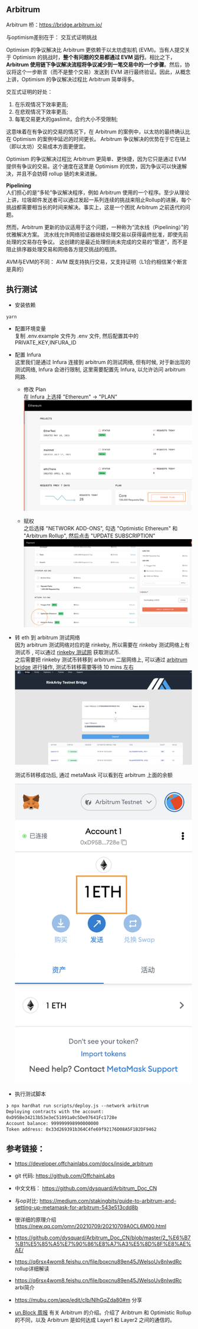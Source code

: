 ## Arbitrum
Arbitrum 桥：https://bridge.arbitrum.io/  

与optimism差别在于： 交互式证明挑战  

Optimism 的争议解决比 Arbitrum 更依赖于以太坊虚拟机 (EVM)。当有人提交关于 Optimism 的挑战时，**整个有问题的交易都通过 EVM 运行**。相比之下，**Arbitrum 使用链下争议解决流程将争议减少到一笔交易中的一个步骤**。然后，协议将这个一步断言（而不是整个交易）发送到 EVM 进行最终验证。因此，从概念上讲，Optimism 的争议解决过程比 Arbitrum 简单得多。  

交互式证明的好处：  
  1. 在乐观情况下效率更高;
  2. 在悲观情况下效率更高;
  3. 每笔交易更大的gaslimit，合约大小不受限制;  

这意味着在有争议的交易的情况下，在 Arbitrum 的案例中，以太坊的最终确认比在 Optimism 的案例中延迟的时间更长。
Arbitrum 争议解决的优势在于它在链上（即以太坊）交易成本方面更便宜。

Optimism 的争议解决过程比 Arbitrum 更简单、更快捷，因为它只是通过 EVM 提供有争议的交易。这个速度在这里是 Optimism 的优势，因为争议可以快速解决，并且不会妨碍 rollup 链的未来进展。

**Pipelining**  
人们担心的是“多轮”争议解决程序，例如 Arbitrum 使用的一个程序。至少从理论上讲，垃圾邮件发送者可以通过发起一系列连续的挑战来阻止Rollup的进展，每个挑战都需要相当长的时间来解决。事实上，这是一个困扰 Arbitrum 之前迭代的问题。

然而，Arbitrum 更新的协议适用于这个问题，一种称为“流水线（Pipelining）”的优雅解决方案。 流水线允许网络验证器继续处理交易以获得最终批准，即使先前处理的交易存在争议。 这创建的是最近处理但尚未完成的交易的“管道”，而不是阻止排序器处理交易和网络各方提交挑战的瓶颈。

AVM与EVM的不同：
   AVM 既支持执行交易，又支持证明（L1合约相信某个断言是真的）

## 执行测试  
- 安装依赖  
```
yarn
```

- 配置环境变量  
复制 .env.example 文件为 .env 文件, 然后配置其中的 PRIVATE_KEY,INFURA_ID 

- 配置 Infura  
这里我们是通过 Infura 连接到 arbitrum 的测试网络, 但有时候, 对于新出现的测试网络, Infura 会进行限制, 这里需要配置先 Infura, 以允许访问 arbitrum 网路.     
  - 修改 Plan  
  在 Infura 上选择 "Ethereum" -> "PLAN" 
  ![ChangePlan](./images/ChangePlan.png)  

  - 赋权  
  之后选择 "NETWORK ADD-ONS", 勾选 "Optimistic Ethereum" 和  "Arbitrum Rollup", 然后点击 "UPDATE SUBSCRIPTION"
  ![ChangePlan](./images/NETWORK-ADD-ONS.png)  

- 转 eth 到 arbitrum 测试网络  
因为 arbitrum 测试网络对应的是 rinkeby, 所以需要在 rinkeby 测试网络上有测试币 , 可以通过 [rinkeby 测试网](https://faucet.rinkeby.io/) 获取测试币.   
之后需要把 rinkeby 测试币转移到 arbitrum 二层网络上, 可以通过 [arbitrum bridge](https://bridge.arbitrum.io/) 进行操作, 测试币转移需要等待 10 mins 左右 
![Transfer-to-arbitrum](./images/transfer-eth.png)   

  测试币转移成功后, 通过 metaMask 可以看到在 arbitrum 上面的余额  

  ![Transfer-result](./images/transfer-result.png)

- 执行测试脚本  
```
❯ npx hardhat run scripts/deploy.js --network arbitrum
Deploying contracts with the account: 0xD95Be34213b53e3eC51091a0c5De07641Fc1728e
Account balance: 999999998990000000
Token address: 0x33d269391b364C4fe69f92176D08A5F1B2DF9462
```

## 参考链接：
- https://developer.offchainlabs.com/docs/inside_arbitrum
- git 代码: https://github.com/OffchainLabs
- 中文文档： https://github.com/dysquard/Arbitrum_Doc_CN
-  与op对比: https://medium.com/stakingbits/guide-to-arbitrum-and-setting-up-metamask-for-arbitrum-543e513cdd8b
- 很详细的原理介绍
https://new.qq.com/omn/20210709/20210709A0CL6M00.html 

- https://github.com/dysquard/Arbitrum_Doc_CN/blob/master/2_%E6%B7%B1%E5%85%A5%E7%90%86%E8%A7%A3%E5%8D%8F%E8%AE%AE/
- https://q6rsx4wom8.feishu.cn/file/boxcnu89en45JWelsoUv8nIwdRc rollup详细解读  
- https://q6rsx4wom8.feishu.cn/file/boxcnu89en45JWelsoUv8nIwdRc arbi简介
- https://mubu.com/app/edit/clb/NIhGqZda80#m 分享
- [un.Block 周报](https://zhuanlan.zhihu.com/p/419000613) 有关 Arbitrum 的介绍。介绍了 Aribtrum 和 Optimistic Rollup 的不同，以及 Arbitrum 是如何达成 Layer1 和 Layer2 之间的通信的。
 
